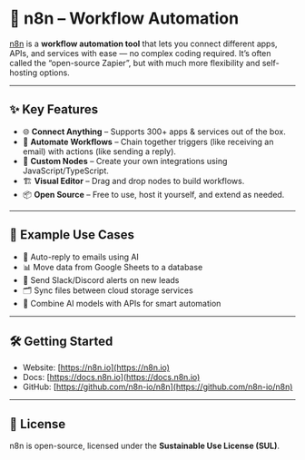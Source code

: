 # 🤖 n8n – Workflow Automation

[n8n](https://n8n.io) is a **workflow automation tool** that lets you connect different apps, APIs, and services with ease — no complex coding required.
It’s often called the “open-source Zapier”, but with much more flexibility and self-hosting options.

---

## ✨ Key Features

* 🌐 **Connect Anything** – Supports 300+ apps & services out of the box.
* 🔄 **Automate Workflows** – Chain together triggers (like receiving an email) with actions (like sending a reply).
* 🧩 **Custom Nodes** – Create your own integrations using JavaScript/TypeScript.
* 🏗️ **Visual Editor** – Drag and drop nodes to build workflows.
* 📦 **Open Source** – Free to use, host it yourself, and extend as needed.

---

## 🚀 Example Use Cases

* 📩 Auto-reply to emails using AI
* 📊 Move data from Google Sheets to a database
* 🔔 Send Slack/Discord alerts on new leads
* 🗂️ Sync files between cloud storage services
* 🧠 Combine AI models with APIs for smart automation

---

## 🛠️ Getting Started


* Website: [https://n8n.io](https://n8n.io)
* Docs: [https://docs.n8n.io](https://docs.n8n.io)
* GitHub: [https://github.com/n8n-io/n8n](https://github.com/n8n-io/n8n)

---

## 📜 License

n8n is open-source, licensed under the **Sustainable Use License (SUL)**.

